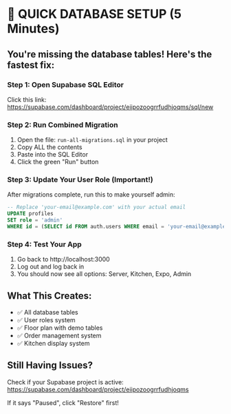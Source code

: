 # 🚀 QUICK DATABASE SETUP (5 Minutes)

## You're missing the database tables! Here's the fastest fix:

### Step 1: Open Supabase SQL Editor

Click this link: https://supabase.com/dashboard/project/eiipozoogrrfudhjoqms/sql/new

### Step 2: Run Combined Migration

1. Open the file: `run-all-migrations.sql` in your project
2. Copy ALL the contents
3. Paste into the SQL Editor
4. Click the green "Run" button

### Step 3: Update Your User Role (Important!)

After migrations complete, run this to make yourself admin:

```sql
-- Replace 'your-email@example.com' with your actual email
UPDATE profiles
SET role = 'admin'
WHERE id = (SELECT id FROM auth.users WHERE email = 'your-email@example.com');
```

### Step 4: Test Your App

1. Go back to http://localhost:3000
2. Log out and log back in
3. You should now see all options: Server, Kitchen, Expo, Admin

## What This Creates:

- ✅ All database tables
- ✅ User roles system
- ✅ Floor plan with demo tables
- ✅ Order management system
- ✅ Kitchen display system

## Still Having Issues?

Check if your Supabase project is active:
https://supabase.com/dashboard/project/eiipozoogrrfudhjoqms

If it says "Paused", click "Restore" first!
